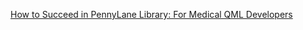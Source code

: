 [How to Succeed in PennyLane Library: For Medical QML Developers](https://www.chemicalqdevice.com/how-to-succeed-in-pennylane-library-for-medical-developers)
